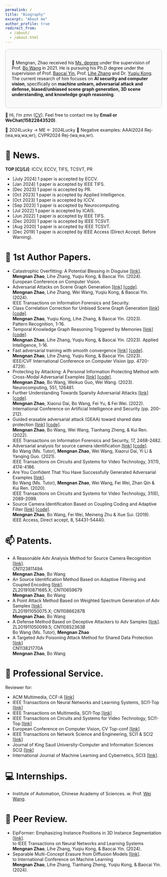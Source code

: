```yaml
---
permalink: /
title: "Biography"
excerpt: "About me"
author_profile: true
redirect_from: 
  - /about/
  - /about.html
---
```

<div style="border: 1px solid #ccc; padding: 20px; border-radius: 10px; background-color: #f9f9f9; max-width: 800px; margin: 0 auto;">

👀 Mengnan, Zhao received his [Ms. degree](https://kns.cnki.net/kcms2/article/abstract?v=xBNwvqFr00I758DBo6k1ZC7bbx_n_5AOYMy08Iw2bIixchabLWSl2bsw716sGJJyiSNre1iPlmE-kwxg_QF2jZZ2ft22y6XOEjQexNbLVwcBspTizTRTUSl4MNwMA-hOhB1UJ6nKIyLGw03ZhVGu0w==&uniplatform=NZKPT&language=CHS) under the supervision of Prof. [Bo Wang](http://www.aisdut.cn/WangBo/publications.html) in 2021. He is pursuing his Ph.D degree under the supervision of Prof. [Baocai Yin](https://www.aminer.org/profile/yin-baocai/542d6bb7dabfae12b9804aa7), Prof. [Lihe Zhang](https://scholar.google.com/citations?user=XGPdQbIAAAAJ) and Dr. [Yuqiu Kong](https://scholar.google.com/citations?user=nKrhk4UAAAAJ&hl=zh-CN). The current research of him focuses on __AI security and computer vision__, specifically on __machine unlearn, adversarial attack and defense, biased/unbiased scene graph generation, 3D scene understanding, and knowledge graph reasoning__.

</div>


👋 Hi, I’m zmn ([CV](https://github.com/Dlut-lab-zmn/Dlut-lab-zmn.github.io/blob/master/files/zmn.pdf)). Feel free to contact me by __Email or WeChat(15822843520)__.

🙏 2024Lucky -> ME <- 2024Lucky 🙏  Negative examples: AAAI2024 Rej-(wa,wa,wa,wr); CVPR2024 Rej-(wa,wa,wr).

💞️ News.
======
__TOP [C]/[J]__: ICCV, ECCV, TIFS, TCSVT, PR
- \[July 2024\] 1 paper is accepted by ECCV.
- \[Jan 2024\] 1 paper is accepted by IEEE TIFS.
- \[Dec 2023\] 1 paper is accepted by PR.
- \[Oct 2023\] 1 paper is accepted by Applied Intelligence.
- \[Oct 2023\] 1 paper is accepted by ICCV.
- \[Sep 2023\] 1 paper is accepted by Neurocomputing.
- \[Jul 2022\] 1 paper is accepted by ICAIS.
- \[Jun 2022\] 1 paper is accepted by IEEE TIFS.
- \[Dec 2020\] 1 paper is accepted by IEEE TCSVT.
- \[Aug 2020\] 1 paper is accepted by IEEE TCSVT.
- \[Dec 2019\] 1 paper is accepted by IEEE Access (Direct Accept. Before Warning).

📝 1st Author Papers.
======
- Catastrophic Overfitting: A Potential Blessing in Disguise [\[link\]](https://arxiv.org/pdf/2402.18211.pdf).  
__Mengnan Zhao__, Lihe Zhang, Yuqiu Kong, & Baocai Yin. (2024).  
European Conference on Computer Vision.
- Adversarial Attacks on Scene Graph Generation [\[link\]](https://ieeexplore.ieee.org/document/10417771) [\[code\]](https://github.com/Dlut-lab-zmn/SGG_Attack).  
__Mengnan Zhao__, Lihe Zhang, Wei Wang, Yuqiu Kong, & Baocai Yin. (2024).  
IEEE Transactions on Information Forensics and Security.
- Class Correlation Correction for Unbised Scene Graph Generation [\[link\]](https://www.sciencedirect.com/science/article/abs/pii/S0031320323009184) [\[code\]](https://github.com/Dlut-lab-zmn/class-correlation-correction).  
__Mengnan Zhao__, Yuqiu Kong, Lihe Zhang, & Baocai Yin. (2023).  
Pattern Recognition, 1-16.
- Temporal Knowledge Graph Reasoning Triggered
by Memories [\[link\]](https://arxiv.org/pdf/2110.08765.pdf) [\[code\]](https://github.com/Dlut-lab-zmn/MTDM).  
__Mengnan Zhao__, Lihe Zhang, Yuqiu Kong, & Baocai Yin. (2023).
Applied Intelligence, 1-16.  
- Fast adversarial training with smooth convergence [\[link\]](https://arxiv.org/pdf/2308.12857v1.pdf) [\[code\]](https://github.com/fat-cs/convergesmooth).  
__Mengnan Zhao__, Lihe Zhang, Yuqiu Kong, & Baocai Yin. (2023).  
IEEE/CVF International Conference on Computer Vision (pp. 4720-4729). 
- Protecting by Attacking: A Personal Information Protecting Method with Cross-Modal Adversarial Examples [\[link\]](https://pdf.sciencedirectassets.com/271597/1-s2.0-S0925231223X00289/1-s2.0-S0925231223006045/main.pdf?X-Amz-Security-Token=IQoJb3JpZ2luX2VjEK%2F%2F%2F%2F%2F%2F%2F%2F%2F%2F%2FwEaCXVzLWVhc3QtMSJHMEUCIQCgPbGg5He9ShbrnyV5xnf%2BwXAb3zoxLvao774p9R0nQwIgHevSbQhf4mwr0b0tP21rA6MEQ1hMrgEciLGTvwNtNmEqswUIeBAFGgwwNTkwMDM1NDY4NjUiDMqMLawQqCI%2B02A%2BMSqQBZ5vePScwJtw3NK%2FLdlDayy%2BDtsagjgYBP5BNu0LoaxaBYcH%2Fl0TexLcJLqkXSE0WAFx5gWS8FaDXXLMApqgC%2B5CPEbJFHmjUucoj0%2FSooo%2BZOqsuVgsH2ozlwrZ9Ryq7etmUKR1pqB5l9Yzj2nuJmXvYy3tkvgo0nWSS2eR1%2B2YVNlI%2BLGhzsnYtuL9ZkR7yCIz1BzppSWialfnS%2ByefP9aX%2B6GORa%2FlsjAb%2BXJRU%2BQsWVB45xVCTzKCaflhMZX5ChV7ZEELor1bJ%2FaSDAquLPZLTyNFOwZfF2TDywCbfJGCiRWTD%2Bpm%2FrE4mwP5uVsiD%2FadK0J2Wg%2BESMjizEL2BayJ9E3tGXtIvg3XOyuztOkn7AjitQsC3KCELevr0gToNLFITqEJO3UvALYMQUdmmaPLicQEd1H7%2F%2FXRQXbrxkLCMJ%2FCDIimtfQSoMSaKovxLpybF7IzJhuT%2FORV2JqSeiM0I5hU9UYYt1OeLxEHVjezzQjvAxONj%2FHlYJlpwLd2wZUbZ5OozLQA5VnWXCRkFdHP12d7JRFaJRLpxguSDXSfpNL%2FseHjct86NVTwfWjTOc2dNdbjI4YhOcwVy5%2BDrcp2OTqmshg%2BjUnABlDLu8pKYZ5b7WrBGdStjDI0ZQgQDsTKFeIyDbEN0uVVMogoDop7jrd%2FhMAVf8Ztk%2FxzrI%2BO4kwuh7t6ATe7oQfnz%2BBDl2nm%2BO%2Bi8vipSybPXfERqEgiyhMmR6ng4asQbWtFfTi53%2BjGcE34wE8fuSERvD%2BYKa7AipbjCCcBG1mrvuJ4HBMTZu9ggMPJ%2Fb9%2BtYt3Na%2B4pG0xQX48PjtP2H%2B5FG7WDFOAnfA9wBIbZIknZu%2BAv2XrS%2B%2FmXCIAOLWmpiAAemYMO7FracGOrEB%2FLIqUjH%2Bgejc30tm%2Flr3AI%2FfAq3kPtC30KjZOU4ygFbUejcskEyL8bSW5TbfRamFEBIbqrObd%2Be%2FYk%2FRw7CHt9xOeJ0BBljIGeffWH7CZslbVwDnPcYf%2Btp%2BusJN6ARd66nmGzJl83FSD9Svkw7ukilI1WbadgJssC4O2zEGSuv%2FPTAP40QecMvSfnJnOrbU8gCh298EMYkUQnVAX5fZXaPkCW6%2BHW3YiM79oY%2FDQNar&X-Amz-Algorithm=AWS4-HMAC-SHA256&X-Amz-Date=20230827T150528Z&X-Amz-SignedHeaders=host&X-Amz-Expires=300&X-Amz-Credential=ASIAQ3PHCVTY75DHB47S%2F20230827%2Fus-east-1%2Fs3%2Faws4_request&X-Amz-Signature=5482345a7970ae0407b3d1207d1e1d83299e1da4437f000dd0ede290b27b10d1&hash=9209517e1a31568f388718f31024b4fddc25cbc2e84429a806bce2a55abfee10&host=68042c943591013ac2b2430a89b270f6af2c76d8dfd086a07176afe7c76c2c61&pii=S0925231223006045&tid=spdf-df7a3083-a434-449d-9963-f4d2464c0213&sid=8447c51e1f06444ef93a26244c6f1502def9gxrqa&type=client&tsoh=d3d3LnNjaWVuY2VkaXJlY3QuY29t&ua=070058070a57575259&rr=7fd5367f7ff224d3&cc=cn) [\[code\]](https://github.com/Dlut-lab-zmn/Image-Captioning-Attack).  
__Mengnan Zhao__, Bo Wang, Weikuo Guo, Wei Wang. (2023).  
Neurocomputing, 551, 126481.
- Further Understanding Towards Sparsity Adversarial Attacks [\[link\]](http://ice.dlut.edu.cn/WangBo/Publications/Conference/FurtherUnderstandingTowardsSparsityAdversarialAttacks-2022.pdf) [\[code\]](https://github.com/Dlut-lab-zmn/Least_pixel_attack).  
__Mengnan Zhao__, Xiaorui Dai, Bo Wang, Fei Yu, & Fei Wei. (2022).  
International Conference on Artificial Intelligence and Security (pp. 200-212).
- Guided erasable adversarial attack (GEAA) toward shared data protection [\[link\]](https://ieeexplore.ieee.org/stamp/stamp.jsp?tp=&arnumber=9808181) [\[code\]](https://github.com/Dlut-lab-zmn/GEAA-for-data-protection).  
__Mengnan Zhao__, Bo Wang, Wei Wang, Tianhang Zheng, & Kui Ren. (2022).  
IEEE Transactions on Information Forensics and Security, 17, 2468-2482.
- Adversarial analysis for source camera identification [\[link\]](https://ieeexplore.ieee.org/stamp/stamp.jsp?tp=&arnumber=9306891) [\[code\]](https://github.com/Dlut-lab-zmn/Source-attack).  
Bo Wang (Ms. Tutor), __Mengnan Zhao__, Wei Wang, Xiaorui Dai, Yi Li & Yanqing Guo. (2021).  
IEEE Transactions on Circuits and Systems for Video Technology, 31(11), 4174-4186.
- Are You Confident That You Have Successfully Generated Adversarial Examples [\[link\]](https://ieeexplore.ieee.org/stamp/stamp.jsp?tp=&arnumber=9169672).  
Bo Wang (Ms. Tutor), __Mengnan Zhao__, Wei Wang, Fei Wei, Zhan Qin & Kui Ren. (2020).  
IEEE Transactions on Circuits and Systems for Video Technology, 31(6), 2089-2099.
- Source Camera Identification Based on Coupling Coding and Adaptive Filter [\[link\]](https://ieeexplore.ieee.org/stamp/stamp.jsp?tp=&arnumber=8932363) [\[code\]]().  
__Mengnan Zhao__, Bo Wang, Fei Wei, Meineng Zhu & Xue Sui. (2019).  
IEEE Access, Direct accept, 8, 54431-54440.

📫 Patents.
======
- A Reasonable Adv Analysis Method for Source Camera Recognition [\[link\]](https://www.xjishu.com/zhuanli/55/202011283607.html).  
CN112381149A  
__Mengnan Zhao__, Bo Wang
- An Source Identification Method Based on Adaptive Filtering and Coupled Encoding [\[link\]](https://xueshu.baidu.com/usercenter/paper/show?paperid=1p1q0050yk1c0cg06m4x0jp0p6065601&site=xueshu_se).  
ZL201910871685.X; CN110659679  
__Mengnan Zhao__, Bo Wang  
- A Point Attack Method Based on Weighted Spectrum Generation of Adv Samples [\[link\]](https://xueshu.baidu.com/usercenter/paper/show?paperid=160n02v00u1q0mb0nd3j00c00u459303&site=xueshu_se).  
ZL201911050075.X; CN110866287B  
__Mengnan Zhao__, Bo Wang
- A Defense Method Based on Deceptive Attackers to Adv Samples [\[link\]](https://xueshu.baidu.com/usercenter/paper/show?paperid=1u0u0ry0wu3308400t520eu0kw090862&site=xueshu_se).  
ZL201911050099.5; CN110852363B  
Bo Wang (Ms. Tutor), __Mengnan Zhao__
- A Targeted Adv Poisoning Attack Method for Shared Data Protection [\[link\]](https://xueshu.baidu.com/usercenter/paper/show?paperid=133g0ja0h63s0jn0uv2h0vp0qx368771&site=xueshu_se)  
CN113821770A  
__Mengnan Zhao__, Bo Wang

🌱 Professional Service.
======
Reviewer for: 
- ACM Multimedia, CCF-A [\[link\]](https://2024.acmmm.org/)
- IEEE Transactions on Neural Networks and Learning Systems, SCI1-Top [\[link\]](https://www.letpub.com.cn/index.php?page=journalapp&view=detail&journalid=8837)
- IEEE Transactions on Multimedia, SCI1-Top [\[link\]](https://www.letpub.com.cn/index.php?journalid=3404&page=journalapp&view=detail)
- IEEE Transactions on Circuits and Systems for Video Technology, SCI1-Top [\[link\]](https://www.letpub.com.cn/index.php?page=journalapp&view=detail&journalid=3369)
- European Conference on Computer Vision, CV Top-conf [\[link\]]()
- IEEE Transactions on Network Science and Engineering, SCI1 & SCI2 [\[link\]](https://www.letpub.com.cn/index.php?journalid=10891&page=journalapp&view=detail)
- Journal of King Saud University-Computer and Information Sciences SCI2 [\[link\]](https://www.letpub.com.cn/index.php?journalid=11137&page=journalapp&view=detail)
- International Journal of Machine Learning and Cybernetics, SCI3 [\[link\]](https://www.letpub.com.cn/index.php?journalid=10028&page=journalapp&view=detail).

💻 Internships.
======
- Institute of Automation, Chinese Academy of Sciences. w. Prof. [Wei Wang](http://cripac.ia.ac.cn/people/wwang/).

📝 Peer Review.
======
- EipFormer: Emphasizing Instance Positions in 3D Instance Segmentation [\[link\]](https://arxiv.org/pdf/2312.05602.pdf).  
to IEEE Transactions on Neural Networks and Learning Systems  
__Mengnan Zhao__, Lihe Zhang, Yuqiu Kong, & Baocai Yin. (2024).  
- Separable Multi-Concept Erasure from Diffusion Models [\[link\]](https://arxiv.org/abs/2402.05947).  
to International Conference on Machine Learning  
__Mengnan Zhao__, Lihe Zhang, Tianhang Zheng, Yuqiu Kong, & Baocai Yin. (2024). 
<div style="width: 300px; height: 300px;">
  <script type="text/javascript" id="clstr_globe" src="//clustrmaps.com/globe.js?d=iSx5fWQSPluEPbK21KgztEON981Sp3l13MlEkpAzyBM"></script>
</div>
